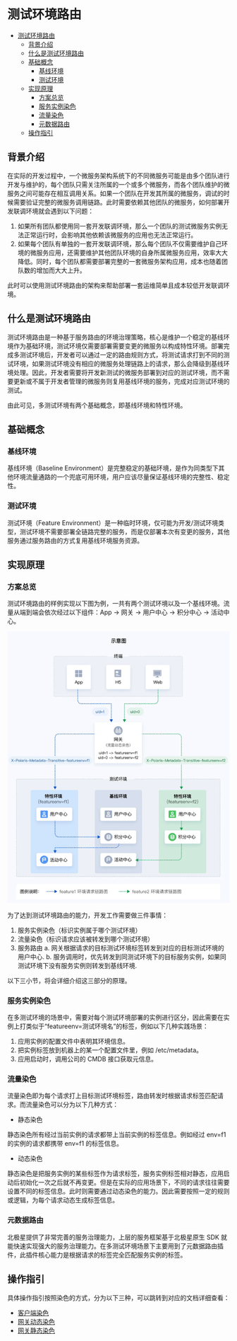 # 测试环境路由

- [测试环境路由](#测试环境路由)
  - [背景介绍](#背景介绍)
  - [什么是测试环境路由](#什么是测试环境路由)
  - [基础概念](#基础概念)
    - [基线环境](#基线环境)
    - [测试环境](#测试环境)
  - [实现原理](#实现原理)
    - [方案总览](#方案总览)
    - [服务实例染色](#服务实例染色)
    - [流量染色](#流量染色)
    - [元数据路由](#元数据路由)
  - [操作指引](#操作指引)

## 背景介绍

在实际的开发过程中，一个微服务架构系统下的不同微服务可能是由多个团队进行开发与维护的，每个团队只需关注所属的一个或多个微服务，而各个团队维护的微服务之间可能存在相互调用关系。如果一个团队在开发其所属的微服务，调试的时候需要验证完整的微服务调用链路。此时需要依赖其他团队的微服务，如何部署开发联调环境就会遇到以下问题：

1. 如果所有团队都使用同一套开发联调环境，那么一个团队的测试微服务实例无法正常运行时，会影响其他依赖该微服务的应用也无法正常运行。
2. 如果每个团队有单独的一套开发联调环境，那么每个团队不仅需要维护自己环境的微服务应用，还需要维护其他团队环境的自身所属微服务应用，效率大大降低。同时，每个团队都需要部署完整的一套微服务架构应用，成本也随着团队数的增加而大大上升。

此时可以使用测试环境路由的架构来帮助部署一套运维简单且成本较低开发联调环境。


## 什么是测试环境路由

测试环境路由是一种基于服务路由的环境治理策略，核心是维护一个稳定的基线环境作为基础环境，测试环境仅需要部署需要变更的微服务以构成特性环境。部署完成多测试环境后，开发者可以通过一定的路由规则方式，将测试请求打到不同的测试环境，如果测试环境没有相应的微服务处理链路上的请求，那么会降级到基线环境处理。因此，开发者需要将开发新测试的微服务部署到对应的测试环境，而不需要更新或不属于开发者管理的微服务则复用基线环境的服务，完成对应测试环境的测试。

由此可见，多测试环境有两个基础概念，即基线环境和特性环境。

## 基础概念

### 基线环境

基线环境（Baseline Environment）是完整稳定的基础环境，是作为同类型下其他环境流量通路的一个兜底可用环境，用户应该尽量保证基线环境的完整性、稳定性。

### 测试环境

测试环境（Feature Environment）是一种临时环境，仅可能为开发/测试环境类型，测试环境不需要部署全链路完整的服务，而是仅部署本次有变更的服务，其他服务通过服务路由的方式复用基线环境服务资源。

## 实现原理

### 方案总览

测试环境路由的样例实现以下图为例，一共有两个测试环境以及一个基线环境。流量从端到端会依次经过以下组件：App -> 网关 -> 用户中心 -> 积分中心 -> 活动中心。

![](assets/gateway_dynamic_staining_for_all.png)

为了达到测试环境路由的能力，开发工作需要做三件事情：

1. 服务实例染色（标识实例属于哪个测试环境）
2. 流量染色（标识请求应该被转发到哪个测试环境）
3. 服务路由
	a. 网关根据请求的目标测试环境标签转发到对应的目标测试环境的用户中心.
	b. 服务调用时，优先转发到同测试环境下的目标服务实例，如果同测试环境下没有服务实例则转发到基线环境.

以下三小节，将会详细介绍这三部分的原理。

### 服务实例染色

在多测试环境的场景中，需要对每个测试环境部署的实例进行区分，因此需要在实例上打类似于“featureenv=测试环境名”的标签，例如以下几种实践场景：

1. 应用实例的配置文件中表明其环境信息。
2. 把实例标签放到机器上的某一个配置文件里，例如 /etc/metadata。
3. 应用启动时，调用公司的 CMDB 接口获取元信息。


### 流量染色

流量染色即为每个请求打上目标测试环境标签，路由转发时根据请求标签匹配请求。而流量染色可以分为以下几种方式：

- 静态染色

静态染色所有经过当前实例的请求都带上当前实例的标签信息。例如经过 env=f1 的实例的请求都携带 env=f1 的标签信息。

- 动态染色

静态染色是把服务实例的某些标签作为请求标签，服务实例标签相对静态，应用启动后初始化一次之后就不再变更。但是在实际的应用场景下，不同的请求往往需要设置不同的标签信息。此时则需要通过动态染色的能力。因此需要按照一定的规则或逻辑，为每个请求动态生成标签信息。

### 元数据路由

北极星提供了非常完善的服务治理能力，上层的服务框架基于北极星原生 SDK 就能快速实现强大的服务治理能力。在多测试环境场景下主要用到了元数据路由插件，此插件核心能力是根据请求的标签完全匹配服务实例的标签。

## 操作指引

具体操作指引按照染色的方式，分为以下三种，可以跳转到对应的文档详细查看：

- [客户端染色](客户端染色.md)
- [网关动态染色](网关动态染色.md)
- [网关静态染色](网关静态染色.md)
